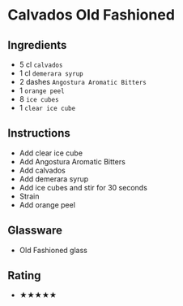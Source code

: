 # Calvados Old Fashioned

## Ingredients
- 5 cl `calvados`
- 1 cl `demerara syrup`
- 2 dashes `Angostura Aromatic Bitters`
- 1 `orange peel`
- 8 `ice cubes`
- 1 `clear ice cube`

## Instructions
- Add clear ice cube
- Add Angostura Aromatic Bitters
- Add calvados
- Add demerara syrup
- Add ice cubes and stir for 30 seconds
- Strain
- Add orange peel

## Glassware
- Old Fashioned glass

## Rating
- ★★★★★